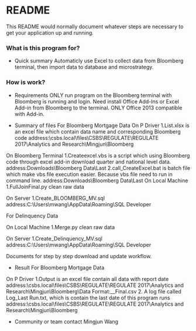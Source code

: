 # README #

This README would normally document whatever steps are necessary to get your application up and running.

### What is this program for? ###

* Quick summary
Automaticly use Excel to collect data from Bloomberg terminal, then import data to database and microstrategy.


### How is work? ###

* Requirements
ONLY run program on the Bloomberg terminal with Bloomberg is running and login.
Need install Office Add-Ins or Excel Add-in from Bloomberg to the terminal.
ONLY Office 2013 compatible with Add-in.

* Summary of files
For Bloomberg Mortgage Data
On P Driver 
	1.List.xlsx is an excel file which contain data name and corresponding Bloomberg code
		address:\\csbs.local\files\CSBS\REGULATE\REGULATE 2017\Analytics and Research\Mingjun\Bloomberg
		
On Bloomberg Terminal
	1.Createexcel.vbs is a script which using Bloomberg code through excel add-in download quarter and national level data.
		address:Downloads\Bloomberg Data\Last
	2.call_CreateExcel.bat is batch file which make vbs file execution easier. Because vbs file need to run in command line.
		address:Downloads\Bloomberg Data\Last
On Local Machine
	1.FullJoinFinal.py clean raw data
	
On Server
	1.Create_BLOOMBERG_MV.sql
		address:C:\Users\mwang\AppData\Roaming\SQL Developer

For Delinquency Data

On Local Machine
1.Merge.py clean raw data
	
On Server
1.Create_Delinquency_MV.sql
	address:C:\Users\mwang\AppData\Roaming\SQL Developer

Documents for step by step download and update workflow.

* Result
For Bloomberg Mortgage Data

On P Driver 
1.Output is an excel file contain all data with report date
	address:\\csbs.local\files\CSBS\REGULATE\REGULATE 2017\Analytics and Research\Mingjun\Bloomberg\Data
	Format:<Month>_<Date>_Final.csv
2. A log file called Log_Last Run.txt, which is contain the last date of this program runs
	address:\\csbs.local\files\CSBS\REGULATE\REGULATE 2017\Analytics and Research\Mingjun\Bloomberg

* Community or team contact
Mingjun Wang